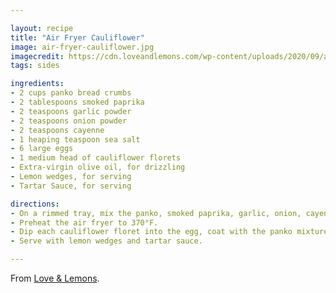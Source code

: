 ```yaml
---

layout: recipe
title: "Air Fryer Cauliflower"
image: air-fryer-cauliflower.jpg
imagecredit: https://cdn.loveandlemons.com/wp-content/uploads/2020/09/air-fryer-cauliflower-580x576.jpg
tags: sides

ingredients:
- 2 cups panko bread crumbs
- 2 tablespoons smoked paprika
- 2 teaspoons garlic powder
- 2 teaspoons onion powder
- 2 teaspoons cayenne
- 1 heaping teaspoon sea salt
- 6 large eggs
- 1 medium head of cauliflower florets
- Extra-virgin olive oil, for drizzling
- Lemon wedges, for serving
- Tartar Sauce, for serving

directions:
- On a rimmed tray, mix the panko, smoked paprika, garlic, onion, cayenne, and salt. In a small shallow bowl, lightly beat the eggs.
- Preheat the air fryer to 370°F.
- Dip each cauliflower floret into the egg, coat with the panko mixture, then place onto a large plate. Drizzle the cauliflower with olive oil and place into the air fryer basket in a single layer with a little space between each floret. Don’t overcrowd the basket. Work in batches if necessary. Air fry for 9 to 12 minutes, or until golden brown and crisp. The exact timing will depend on your air fryer. Repeat with any remaining cauliflower.
- Serve with lemon wedges and tartar sauce.

---
```


From [Love &amp; Lemons](https://www.loveandlemons.com/air-fryer-cauliflower/).
